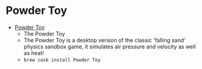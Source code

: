 # Powder Toy
- [Powder Toy](https://powdertoy.co.uk/)
  -  The Powder Toy
  - The Powder Toy is a desktop version of the classic 'falling sand' physics sandbox game, it simulates air pressure and velocity as well as heat!
  - `brew cask install Powder Toy`

